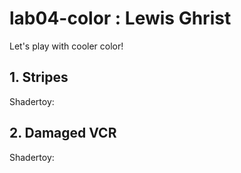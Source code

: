 # lab04-color : Lewis Ghrist
Let's play with cooler color!

## 1. Stripes
Shadertoy: [](https://www.shadertoy.com/view/MXSfRR)


## 2. Damaged VCR
Shadertoy: [](https://www.shadertoy.com/view/MXBBRz)

